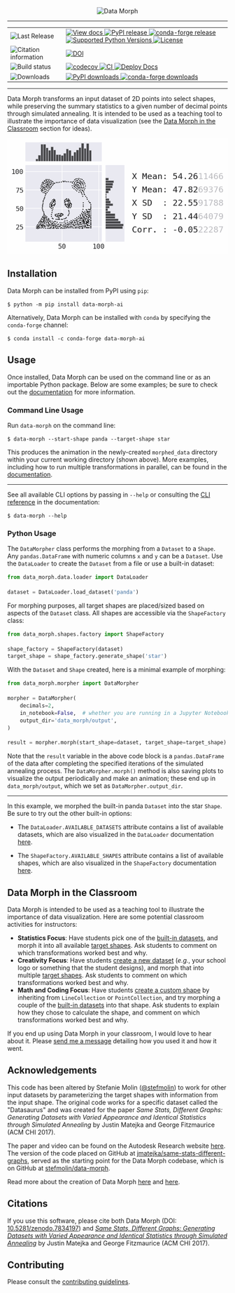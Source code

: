 <div align="center">
  <img alt="Data Morph" src="https://github.com/stefmolin/data-morph/raw/main/docs/_static/logo.png">

  <hr>

  <table>
   <tr>
     <td>
      <img alt="Last Release" src="https://img.shields.io/badge/last%20release-inactive?style=for-the-badge">
     </td>
     <td>
      <a href="https://stefaniemolin.com/data-morph" target="_blank" rel="noopener noreferrer">
        <img alt="View docs" src="https://img.shields.io/badge/docs-stable-success">
      </a>
      <a href="https://pypi.org/project/data-morph-ai/" target="_blank" rel="noopener noreferrer">
        <img alt="PyPI release" src="https://img.shields.io/pypi/v/data-morph-ai.svg">
      </a>
      <a href="https://anaconda.org/conda-forge/data-morph-ai" target="_blank" rel="noopener noreferrer">
        <img alt="conda-forge release" src="https://img.shields.io/conda/vn/conda-forge/data-morph-ai.svg">
      </a>
      <a href="https://pypi.org/project/data-morph-ai/" target="_blank" rel="noopener noreferrer">
        <img alt="Supported Python Versions" src="https://img.shields.io/pypi/pyversions/data-morph-ai">
      </a>
      <a href="https://github.com/stefmolin/data-morph/blob/main/LICENSE" target="_blank" rel="noopener noreferrer">
         <img alt="License" src="https://img.shields.io/github/license/stefmolin/data-morph?color=blueviolet">
      </a>
     </td>
   </tr>
   <tr>
     <td>
       <img alt="Citation information" src="https://img.shields.io/badge/for%20citation-inactive?style=for-the-badge">
   </td>
     <td>
      <a href="https://doi.org/10.5281/zenodo.8374121"><img src="https://zenodo.org/badge/DOI/10.5281/zenodo.8374121.svg" alt="DOI"></a>
     </td>
   </tr>
   <tr>
     <td>
      <img alt="Build status" src="https://img.shields.io/badge/build%20status-inactive?style=for-the-badge">
     </td>
     <td>
      <a href="https://codecov.io/gh/stefmolin/data-morph" target="_blank" rel="noopener noreferrer">
        <img alt="codecov" src="https://codecov.io/gh/stefmolin/data-morph/branch/main/graph/badge.svg?token=3SEEG9SZQO">
      </a>
      <a href="https://github.com/stefmolin/data-morph/actions/workflows/ci.yml" target="_blank" rel="noopener noreferrer">
        <img alt="CI" src="https://github.com/stefmolin/data-morph/actions/workflows/ci.yml/badge.svg">
      </a>
      <a href="https://github.com/stefmolin/data-morph/actions/workflows/docs.yml" target="_blank" rel="noopener noreferrer">
        <img alt="Deploy Docs" src="https://github.com/stefmolin/data-morph/actions/workflows/docs.yml/badge.svg">
      </a>
     </td>
   </tr>
   <tr>
     <td>
      <img alt="Downloads" src="https://img.shields.io/badge/%23%20downloads-inactive?style=for-the-badge">
     </td>
     <td>
      <a href="https://pypi.org/project/data-morph-ai/" target="_blank" rel="noopener noreferrer">
        <img alt="PyPI downloads" src="https://img.shields.io/pepy/dt/data-morph-ai?label=pypi&color=blueviolet">
      </a>
      <a href="https://anaconda.org/conda-forge/data-morph-ai" target="_blank" rel="noopener noreferrer">
        <img alt="conda-forge downloads" src="https://img.shields.io/conda/dn/conda-forge/data-morph-ai.svg?label=conda-forge&color=blueviolet">
      </a>
     </td>
   </tr>
  </table>
  <hr/>
</div>

Data Morph transforms an input dataset of 2D points into select shapes, while preserving the summary statistics to a given number of decimal points through simulated annealing. It is intended to be used as a teaching tool to illustrate the importance of data visualization (see the [Data Morph in the Classroom](https://stefaniemolin.com/data-morph/stable/index.html#classroom-ideas) section for ideas).

<div align="center">
  <img alt="Morphing the panda dataset into the star shape." src="https://raw.githubusercontent.com/stefmolin/data-morph/main/docs/_static/panda-to-star-eased.gif">
  <br/>
</div>

## Installation

Data Morph can be installed from PyPI using `pip`:

```console
$ python -m pip install data-morph-ai
```

Alternatively, Data Morph can be installed with `conda` by specifying the `conda-forge` channel:

```console
$ conda install -c conda-forge data-morph-ai
```

## Usage

Once installed, Data Morph can be used on the command line or as an importable Python package. Below are some examples; be sure to check out the [documentation](https://stefaniemolin.com/data-morph) for more information.


### Command Line Usage

Run `data-morph` on the command line:

```console
$ data-morph --start-shape panda --target-shape star
```

This produces the animation in the newly-created `morphed_data` directory within your current working directory (shown above). More examples, including how to run multiple transformations in parallel, can be found in the [documentation](https://stefaniemolin.com/data-morph/).

----

See all available CLI options by passing in `--help` or consulting the [CLI reference](https://stefaniemolin.com/data-morph/stable/cli.html) in the documentation:

```console
$ data-morph --help
```

### Python Usage

The `DataMorpher` class performs the morphing from a `Dataset` to a `Shape`. Any `pandas.DataFrame` with numeric columns `x` and `y` can be a `Dataset`. Use the `DataLoader` to create the `Dataset` from a file or use a built-in dataset:

```python
from data_morph.data.loader import DataLoader

dataset = DataLoader.load_dataset('panda')
```

For morphing purposes, all target shapes are placed/sized based on aspects of the `Dataset` class.
All shapes are accessible via the `ShapeFactory` class:

```python
from data_morph.shapes.factory import ShapeFactory

shape_factory = ShapeFactory(dataset)
target_shape = shape_factory.generate_shape('star')
```

With the `Dataset` and `Shape` created, here is a minimal example of morphing:

```python
from data_morph.morpher import DataMorpher

morpher = DataMorpher(
    decimals=2,
    in_notebook=False,  # whether you are running in a Jupyter Notebook
    output_dir='data_morph/output',
)

result = morpher.morph(start_shape=dataset, target_shape=target_shape)
```

Note that the `result` variable in the above code block is a `pandas.DataFrame` of the data after completing the specified iterations of the simulated annealing process. The `DataMorpher.morph()` method is also saving plots to visualize the output periodically and make an animation; these end up in `data_morph/output`, which we set as `DataMorpher.output_dir`.


----

In this example, we morphed the built-in panda `Dataset` into the star `Shape`. Be sure to try out the other built-in options:

* The `DataLoader.AVAILABLE_DATASETS` attribute contains a list of available datasets, which are also visualized in the `DataLoader` documentation [here](https://stefaniemolin.com/data-morph/stable/api/data_morph.data.loader.html#data_morph.data.loader.DataLoader).

* The `ShapeFactory.AVAILABLE_SHAPES` attribute contains a list of available shapes, which are also visualized in the `ShapeFactory` documentation [here](https://stefaniemolin.com/data-morph/stable/api/data_morph.shapes.factory.html#data_morph.shapes.factory.ShapeFactory).

## Data Morph in the Classroom

Data Morph is intended to be used as a teaching tool to illustrate the importance of data visualization. Here are some potential classroom activities for instructors:

- **Statistics Focus**: Have students pick one of the [built-in datasets](https://stefaniemolin.com/data-morph/stable/api/data_morph.data.loader.html#data_morph.data.loader.DataLoader), and morph it into all available [target shapes](https://stefaniemolin.com/data-morph/stable/api/data_morph.shapes.factory.html#data_morph.shapes.factory.ShapeFactory). Ask students to comment on which transformations worked best and why.
- **Creativity Focus**: Have students [create a new dataset](https://stefaniemolin.com/data-morph/stable/tutorials/custom-datasets.html) (*e.g.*, your school logo or something that the student designs), and morph that into multiple [target shapes](https://stefaniemolin.com/data-morph/stable/api/data_morph.shapes.factory.html#data_morph.shapes.factory.ShapeFactory). Ask students to comment on which transformations worked best and why.
- **Math and Coding Focus**: Have students [create a custom shape](https://stefaniemolin.com/data-morph/stable/tutorials/shape-creation.html) by inheriting from `LineCollection` or `PointCollection`, and try morphing a couple of the [built-in datasets](https://stefaniemolin.com/data-morph/stable/api/data_morph.data.loader.html#data_morph.data.loader.DataLoader) into that shape. Ask students to explain how they chose to calculate the shape, and comment on which transformations worked best and why.

If you end up using Data Morph in your classroom, I would love to hear about it. Please [send me a message](https://stefaniemolin.com/contact/) detailing how you used it and how it went.

## Acknowledgements

This code has been altered by Stefanie Molin ([@stefmolin](https://github.com/stefmolin)) to work for other input datasets by parameterizing the target shapes with information from the input shape. The original code works for a specific dataset called the "Datasaurus" and was created for the paper *Same Stats, Different Graphs: Generating Datasets with Varied Appearance and Identical Statistics through Simulated Annealing* by Justin Matejka and George Fitzmaurice (ACM CHI 2017).

The paper and video can be found on the Autodesk Research website [here](https://www.research.autodesk.com/publications/same-stats-different-graphs-generating-datasets-with-varied-appearance-and-identical-statistics-through-simulated-annealing/). The version of the code placed on GitHub at [jmatejka/same-stats-different-graphs](https://github.com/jmatejka/same-stats-different-graphs), served as the starting point for the Data Morph codebase, which is on GitHub at [stefmolin/data-morph](https://github.com/stefmolin/data-morph).

Read more about the creation of Data Morph [here](https://stefaniemolin.com/articles/data-science/introducing-data-morph/) and [here](https://stefaniemolin.com/data-morph-talk/#/).

## Citations

If you use this software, please cite both Data Morph (DOI: [10.5281/zenodo.7834197](https://doi.org/10.5281/zenodo.7834197)) and *[Same Stats, Different Graphs: Generating Datasets with Varied Appearance and Identical Statistics through Simulated Annealing](https://damassets.autodesk.net/content/dam/autodesk/research/publications-assets/pdf/same-stats-different-graphs.pdf)* by Justin Matejka and George Fitzmaurice (ACM CHI 2017).

## Contributing
Please consult the [contributing guidelines](CONTRIBUTING.md).

